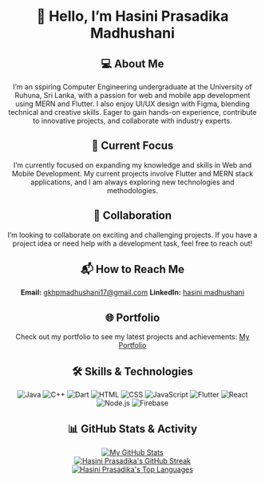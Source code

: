 <div align="center">

  # 👋 Hello, I’m Hasini Prasadika Madhushani

  ## 💻 About Me
  I’m an sspiring Computer Engineering undergraduate at the University of Ruhuna, Sri Lanka, with a passion for web and mobile app development using MERN and Flutter. I also enjoy UI/UX design with Figma, blending technical and creative skills. Eager to gain hands-on experience, contribute to innovative projects, and collaborate with industry experts.



  ## 🚀 Current Focus
  I’m currently focused on expanding my knowledge and skills in Web and Mobile Development. My current projects involve Flutter and MERN stack applications, and I am always exploring new technologies and methodologies.

  ## 🤝 Collaboration
  I’m looking to collaborate on exciting and challenging projects. If you have a project idea or need help with a development task, feel free to reach out!

  ## 📬 How to Reach Me
   **Email:** [gkhpmadhushani17@gmail.com](mailto:gkhpmadhushani17@gmail.com)
   **LinkedIn:** [hasini madhushani](https://www.linkedin.com/in/hasini-madhushani/)

## 🌐 Portfolio

  Check out my portfolio to see my latest projects and achievements: [My Portfolio](https://hasiniprasadika.github.io/Hasini-Portfolio/)

## 🛠️ Skills & Technologies

<p align="center">
  <img src="https://img.shields.io/badge/-Java-E64A19?style=flat&logo=java&logoColor=white" alt="Java" />
  <img src="https://img.shields.io/badge/-C%2B%2B-00599C?style=flat&logo=cplusplus&logoColor=white" alt="C++" />
  <img src="https://img.shields.io/badge/-Dart-0175C2?style=flat&logo=dart&logoColor=white" alt="Dart" />
  <img src="https://img.shields.io/badge/-HTML-E34F26?style=flat&logo=html5&logoColor=white" alt="HTML" />
  <img src="https://img.shields.io/badge/-CSS-1572B6?style=flat&logo=css3&logoColor=white" alt="CSS" />
  <img src="https://img.shields.io/badge/-JavaScript-F7DF1E?style=flat&logo=javascript&logoColor=white" alt="JavaScript" />
  <img src="https://img.shields.io/badge/-Flutter-02569B?style=flat&logo=flutter&logoColor=white" alt="Flutter" />
  <img src="https://img.shields.io/badge/-React-61DAFB?style=flat&logo=react&logoColor=white" alt="React" />
  <img src="https://img.shields.io/badge/-Node.js-8CC84B?style=flat&logo=node.js&logoColor=white" alt="Node.js" />
  <img src="https://img.shields.io/badge/-Firebase-F68D2E?style=flat&logo=firebase&logoColor=white" alt="Firebase" />
</p>




## 📊 GitHub Stats & Activity

<div align="center">
  <a href="https://github.com/HasiniPrasadika">
    <img src="https://github-readme-stats.vercel.app/api?username=HasiniPrasadika&show_icons=true&count_private=true&hide_border=true&theme=slateorange" alt="My GitHub Stats" />
  </a>
  
 
</div>
<div align="center">
  <a href="https://github.com/HasiniPrasadika">
    <img src="https://github-readme-streak-stats.herokuapp.com/?user=HasiniPrasadika&hide_border=true&theme=slateorange" alt="Hasini Prasadika's GitHub Streak" />
  </a>
</div>
<div align="center">
   <a href="https://github.com/HasiniPrasadika">
    <img src="https://github-readme-stats.vercel.app/api/top-langs/?username=HasiniPrasadika&layout=compact&hide_border=true&theme=slateorange" alt="Hasini Prasadika's Top Languages" />
  </a>
</div>




</div>

<!--
Feel free to update this section with any additional information or fun facts about yourself.
-->
